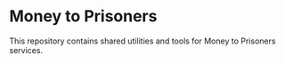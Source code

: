 Money to Prisoners
==================

This repository contains shared utilities and tools for Money to Prisoners services.
